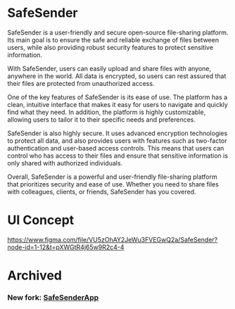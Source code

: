 # SafeSender
SafeSender is a user-friendly and secure open-source file-sharing platform. Its main goal is to ensure the safe and reliable exchange of files between users, while also providing robust security features to protect sensitive information.

With SafeSender, users can easily upload and share files with anyone, anywhere in the world. All data is encrypted, so users can rest assured that their files are protected from unauthorized access.

One of the key features of SafeSender is its ease of use. The platform has a clean, intuitive interface that makes it easy for users to navigate and quickly find what they need. In addition, the platform is highly customizable, allowing users to tailor it to their specific needs and preferences.

SafeSender is also highly secure. It uses advanced encryption technologies to protect all data, and also provides users with features such as two-factor authentication and user-based access controls. This means that users can control who has access to their files and ensure that sensitive information is only shared with authorized individuals.

Overall, SafeSender is a powerful and user-friendly file-sharing platform that prioritizes security and ease of use. Whether you need to share files with colleagues, clients, or friends, SafeSender has you covered.

# UI Concept 

https://www.figma.com/file/VU5zOhAY2JeWu3FVEGwQ2a/SafeSender?node-id=1-12&t=pXWGtR4j65w9R2c4-4

# Archived
### New fork: [SafeSenderApp](https://github.com/slonikappa/safesender-app)

